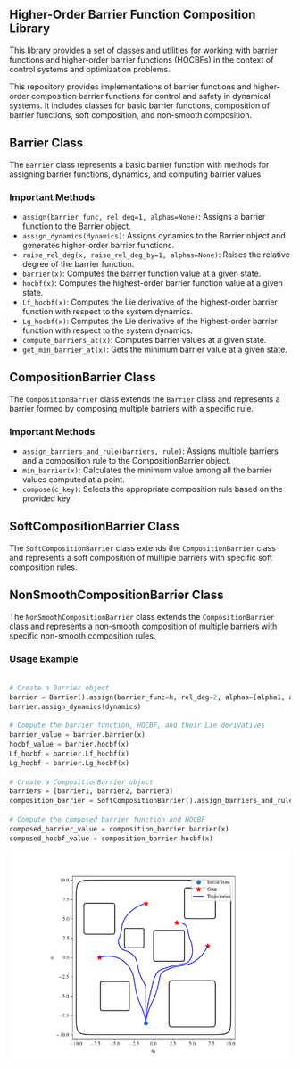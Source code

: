 ## Higher-Order Barrier Function Composition Library

This library provides a set of classes and utilities for working with barrier functions and higher-order barrier functions (HOCBFs) in the context of control systems and optimization problems.

This repository provides implementations of barrier functions and higher-order composition barrier functions for control and safety in dynamical systems. It includes classes for basic barrier functions, composition of barrier functions, soft composition, and non-smooth composition.

## Barrier Class

The `Barrier` class represents a basic barrier function with methods for assigning barrier functions, dynamics, and computing barrier values.

### Important Methods

- `assign(barrier_func, rel_deg=1, alphas=None)`: Assigns a barrier function to the Barrier object.
- `assign_dynamics(dynamics)`: Assigns dynamics to the Barrier object and generates higher-order barrier functions.
- `raise_rel_deg(x, raise_rel_deg_by=1, alphas=None)`: Raises the relative degree of the barrier function.
- `barrier(x)`: Computes the barrier function value at a given state.
- `hocbf(x)`: Computes the highest-order barrier function value at a given state.
- `Lf_hocbf(x)`: Computes the Lie derivative of the highest-order barrier function with respect to the system dynamics.
- `Lg_hocbf(x)`: Computes the Lie derivative of the highest-order barrier function with respect to the system dynamics.
- `compute_barriers_at(x)`: Computes barrier values at a given state.
- `get_min_barrier_at(x)`: Gets the minimum barrier value at a given state.

## CompositionBarrier Class

The `CompositionBarrier` class extends the `Barrier` class and represents a barrier formed by composing multiple barriers with a specific rule.

### Important Methods

- `assign_barriers_and_rule(barriers, rule)`: Assigns multiple barriers and a composition rule to the CompositionBarrier object.
- `min_barrier(x)`: Calculates the minimum value among all the barrier values computed at a point.
- `compose(c_key)`: Selects the appropriate composition rule based on the provided key.

## SoftCompositionBarrier Class

The `SoftCompositionBarrier` class extends the `CompositionBarrier` class and represents a soft composition of multiple barriers with specific soft composition rules.

## NonSmoothCompositionBarrier Class

The `NonSmoothCompositionBarrier` class extends the `CompositionBarrier` class and represents a non-smooth composition of multiple barriers with specific non-smooth composition rules.


### Usage Example

```python

# Create a Barrier object
barrier = Barrier().assign(barrier_func=h, rel_deg=2, alphas=[alpha1, alpha2])
barrier.assign_dynamics(dynamics)

# Compute the barrier function, HOCBF, and their Lie derivatives
barrier_value = barrier.barrier(x)
hocbf_value = barrier.hocbf(x)
Lf_hocbf = barrier.Lf_hocbf(x)
Lg_hocbf = barrier.Lg_hocbf(x)

# Create a CompositionBarrier object
barriers = [barrier1, barrier2, barrier3]
composition_barrier = SoftCompositionBarrier().assign_barriers_and_rule(barriers, 'union')

# Compute the composed barrier function and HOCBF
composed_barrier_value = composition_barrier.barrier(x)
composed_hocbf_value = composition_barrier.hocbf(x)
```
![Example Image](hocbf_composition/examples/contour_plot_2024-04-17_13-42-01.png)
